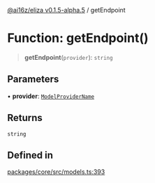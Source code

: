[@ai16z/eliza v0.1.5-alpha.5](../index.md) / getEndpoint

# Function: getEndpoint()

> **getEndpoint**(`provider`): `string`

## Parameters

• **provider**: [`ModelProviderName`](../enumerations/ModelProviderName.md)

## Returns

`string`

## Defined in

[packages/core/src/models.ts:393](https://github.com/0xHoneyJar/thj-agents/blob/main/packages/core/src/models.ts#L393)
